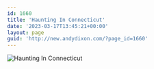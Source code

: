 ```yaml
---
id: 1660
title: 'Haunting In Connecticut'
date: '2023-03-17T13:45:21+00:00'
layout: page
guid: 'http://new.andydixon.com/?page_id=1660'
---
```


![Haunting In Connecticut](https://i0.wp.com/assets.g8x2.ldn.idrivee2-23.com/posters/Haunting%20In%20Connecticut%2001.jpg?w=1200&ssl=1 "Haunting In Connecticut")